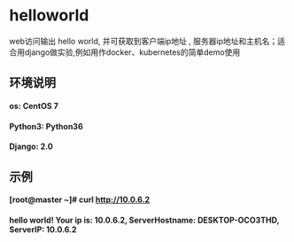 # helloworld
web访问输出 hello world, 并可获取到客户端ip地址 , 服务器ip地址和主机名；适合用django做实验,例如用作docker、kubernetes的简单demo使用

## 环境说明
#### os: CentOS 7
#### Python3: Python36
#### Django: 2.0

## 示例
#### [root@master ~]# curl http://10.0.6.2
#### hello world! Your ip is: 10.0.6.2, ServerHostname: DESKTOP-OCO3THD, ServerIP: 10.0.6.2

